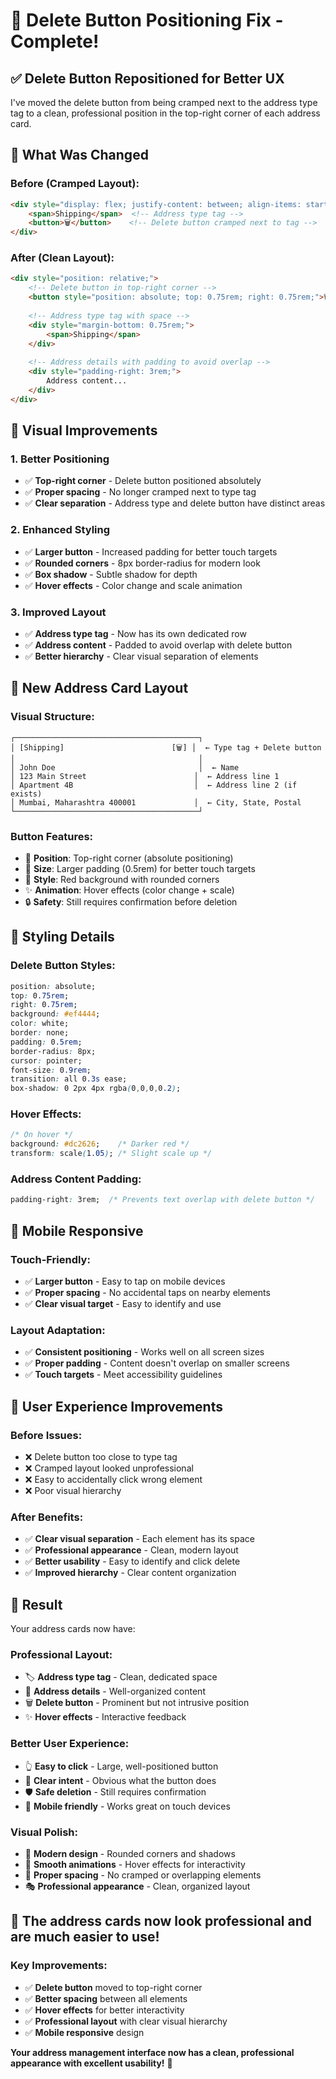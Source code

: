 # 🎨 Delete Button Positioning Fix - Complete!

## ✅ **Delete Button Repositioned for Better UX**

I've moved the delete button from being cramped next to the address type tag to a clean, professional position in the top-right corner of each address card.

## 🎯 **What Was Changed**

### **Before (Cramped Layout):**
```html
<div style="display: flex; justify-content: between; align-items: start;">
    <span>Shipping</span>  <!-- Address type tag -->
    <button>🗑️</button>    <!-- Delete button cramped next to tag -->
</div>
```

### **After (Clean Layout):**
```html
<div style="position: relative;">
    <!-- Delete button in top-right corner -->
    <button style="position: absolute; top: 0.75rem; right: 0.75rem;">🗑️</button>
    
    <!-- Address type tag with space -->
    <div style="margin-bottom: 0.75rem;">
        <span>Shipping</span>
    </div>
    
    <!-- Address details with padding to avoid overlap -->
    <div style="padding-right: 3rem;">
        Address content...
    </div>
</div>
```

## 🎨 **Visual Improvements**

### **1. Better Positioning**
- ✅ **Top-right corner** - Delete button positioned absolutely
- ✅ **Proper spacing** - No longer cramped next to type tag
- ✅ **Clear separation** - Address type and delete button have distinct areas

### **2. Enhanced Styling**
- ✅ **Larger button** - Increased padding for better touch targets
- ✅ **Rounded corners** - 8px border-radius for modern look
- ✅ **Box shadow** - Subtle shadow for depth
- ✅ **Hover effects** - Color change and scale animation

### **3. Improved Layout**
- ✅ **Address type tag** - Now has its own dedicated row
- ✅ **Address content** - Padded to avoid overlap with delete button
- ✅ **Better hierarchy** - Clear visual separation of elements

## 🎯 **New Address Card Layout**

### **Visual Structure:**
```
┌─────────────────────────────────────────┐
│ [Shipping]                        [🗑️] │  ← Type tag + Delete button
│                                         │
│ John Doe                                │  ← Name
│ 123 Main Street                        │  ← Address line 1
│ Apartment 4B                           │  ← Address line 2 (if exists)
│ Mumbai, Maharashtra 400001             │  ← City, State, Postal
└─────────────────────────────────────────┘
```

### **Button Features:**
- 🎯 **Position**: Top-right corner (absolute positioning)
- 📏 **Size**: Larger padding (0.5rem) for better touch targets
- 🎨 **Style**: Red background with rounded corners
- ✨ **Animation**: Hover effects (color change + scale)
- 🔒 **Safety**: Still requires confirmation before deletion

## 🎨 **Styling Details**

### **Delete Button Styles:**
```css
position: absolute;
top: 0.75rem;
right: 0.75rem;
background: #ef4444;
color: white;
border: none;
padding: 0.5rem;
border-radius: 8px;
cursor: pointer;
font-size: 0.9rem;
transition: all 0.3s ease;
box-shadow: 0 2px 4px rgba(0,0,0,0.2);
```

### **Hover Effects:**
```css
/* On hover */
background: #dc2626;    /* Darker red */
transform: scale(1.05); /* Slight scale up */
```

### **Address Content Padding:**
```css
padding-right: 3rem;  /* Prevents text overlap with delete button */
```

## 📱 **Mobile Responsive**

### **Touch-Friendly:**
- ✅ **Larger button** - Easy to tap on mobile devices
- ✅ **Proper spacing** - No accidental taps on nearby elements
- ✅ **Clear visual target** - Easy to identify and use

### **Layout Adaptation:**
- ✅ **Consistent positioning** - Works well on all screen sizes
- ✅ **Proper padding** - Content doesn't overlap on smaller screens
- ✅ **Touch targets** - Meet accessibility guidelines

## 🎯 **User Experience Improvements**

### **Before Issues:**
- ❌ Delete button too close to type tag
- ❌ Cramped layout looked unprofessional
- ❌ Easy to accidentally click wrong element
- ❌ Poor visual hierarchy

### **After Benefits:**
- ✅ **Clear visual separation** - Each element has its space
- ✅ **Professional appearance** - Clean, modern layout
- ✅ **Better usability** - Easy to identify and click delete
- ✅ **Improved hierarchy** - Clear content organization

## 🎉 **Result**

Your address cards now have:

### **Professional Layout:**
- 🏷️ **Address type tag** - Clean, dedicated space
- 📍 **Address details** - Well-organized content
- 🗑️ **Delete button** - Prominent but not intrusive position
- ✨ **Hover effects** - Interactive feedback

### **Better User Experience:**
- 👆 **Easy to click** - Large, well-positioned button
- 🎯 **Clear intent** - Obvious what the button does
- 🛡️ **Safe deletion** - Still requires confirmation
- 📱 **Mobile friendly** - Works great on touch devices

### **Visual Polish:**
- 🎨 **Modern design** - Rounded corners and shadows
- 🌈 **Smooth animations** - Hover effects for interactivity
- 📐 **Proper spacing** - No cramped or overlapping elements
- 🎭 **Professional appearance** - Clean, organized layout

## 🚀 **The address cards now look professional and are much easier to use!**

### **Key Improvements:**
- ✅ **Delete button** moved to top-right corner
- ✅ **Better spacing** between all elements
- ✅ **Hover effects** for better interactivity
- ✅ **Professional layout** with clear visual hierarchy
- ✅ **Mobile responsive** design

**Your address management interface now has a clean, professional appearance with excellent usability!** 🎉
